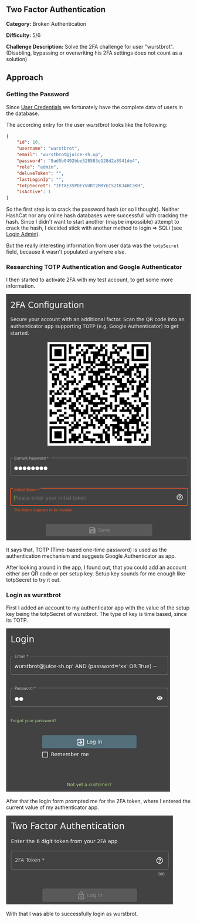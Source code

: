 ## Two Factor Authentication
**Category:** Broken Authentication

**Difficulty:** 5/6

**Challenge Description:** Solve the 2FA challenge for user "wurstbrot". (Disabling, bypassing or overwriting his 2FA settings does not count as a solution)

## Approach

### Getting the Password

Since [User Credentials](/user-credentials.md) we fortunately have the complete data of users in the database.

The according entry for the user *wurstbrot* looks like the following:

```json
{
    "id": 10,
    "username": "wurstbrot",
    "email": "wurstbrot@juice-sh.op",
    "password": "9ad5b0492bbe528583e128d2a8941de4",
    "role": "admin",
    "deluxeToken": "",
    "lastLoginIp": "",
    "totpSecret": "IFTXE3SPOEYVURT2MRYGI52TKJ4HC3KH",
    "isActive": 1
}
```

So the first step is to crack the password hash (or so I thought). Neither HashCat nor any online hash databases were successfull with cracking the hash. Since I didn't want to start another (maybe impossible) attempt to crack the hash, I decided stick with another method to login => SQLi (see [Login Admin](/login-admin.md)).

But the really interesting information from user data was the `totpSecret` field, because it wasn't populated anywhere else.

### Researching TOTP Authentication and Google Authenticator

I then started to activate 2FA with my test account, to get some more information.

![2FA Initialisation](/images/2fa-initialisation.png)

It says that, TOTP (Time-based one-time password) is used as the authentication mechanism and suggests Google Authenticator as app.

After looking around in the app, I found out, that you could add an account either per QR code or per setup key. Setup key sounds for me enough like totpSecret to try it out.

### Login as wurstbrot

First I added an account to my authenticator app with the value of the setup key being the totpSecret of wurstbrot. The type of key is time based, since its TOTP.

![Login Wurstbrot](/images/login-wurstbrot.png)

After that the login form prompted me for the 2FA token, where I entered the current value of my authenticator app.

![2FA Prompt](/images/2fa-prompt.png)

With that I was able to successfully login as wurstbrot.